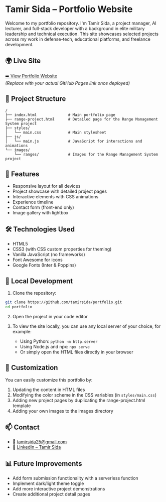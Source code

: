 # Tamir Sida – Portfolio Website

Welcome to my portfolio repository. I'm Tamir Sida, a project manager, AI lecturer, and full-stack developer with a background in elite military leadership and technical execution. This site showcases selected projects across my work in defense-tech, educational platforms, and freelance development.

## 🌍 Live Site

[➡️ View Portfolio Website](https://tamirsida.github.io/portfolio)  
*(Replace with your actual GitHub Pages link once deployed)*

## 📂 Project Structure

```
/
├── index.html              # Main portfolio page
├── range-project.html      # Detailed page for the Range Management System project
├── styles/
│   └── main.css            # Main stylesheet
├── js/
│   └── main.js             # JavaScript for interactions and animations
└── images/
    └── ranges/             # Images for the Range Management System project
```

## 🚀 Features

- Responsive layout for all devices
- Project showcase with detailed project pages
- Interactive elements with CSS animations
- Experience timeline
- Contact form (front-end only)
- Image gallery with lightbox

## 🛠️ Technologies Used

- HTML5
- CSS3 (with CSS custom properties for theming)
- Vanilla JavaScript (no frameworks)
- Font Awesome for icons
- Google Fonts (Inter & Poppins)

## 🔧 Local Development

1. Clone the repository:
```bash
git clone https://github.com/tamirsida/portfolio.git
cd portfolio
```

2. Open the project in your code editor

3. To view the site locally, you can use any local server of your choice, for example:
   - Using Python: `python -m http.server`
   - Using Node.js and npx: `npx serve`
   - Or simply open the HTML files directly in your browser

## 📝 Customization

You can easily customize this portfolio by:

1. Updating the content in HTML files
2. Modifying the color scheme in the CSS variables (in `styles/main.css`)
3. Adding new project pages by duplicating the range-project.html template
4. Adding your own images to the images directory

## 📫 Contact

- 📧 tamirsida25@gmail.com
- 💼 [LinkedIn – Tamir Sida](https://linkedin.com/in/tamir-sida-b118712a1)

## 📊 Future Improvements

- Add form submission functionality with a serverless function
- Implement dark/light theme toggle
- Add more interactive project demonstrations
- Create additional project detail pages 